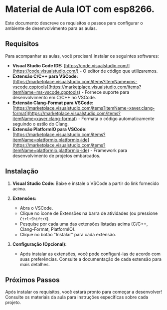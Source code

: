 # Material de Aula IOT com esp8266.

Este documento descreve os requisitos e passos para configurar o ambiente de desenvolvimento para as aulas.

## Requisitos

Para acompanhar as aulas, você precisará instalar os seguintes softwares:

* **Visual Studio Code IDE:** [https://code.visualstudio.com/](https://code.visualstudio.com/) - O editor de código que utilizaremos.
* **Extensão C/C++ para VSCode:** [https://marketplace.visualstudio.com/items?itemName=ms-vscode.cpptools](https://marketplace.visualstudio.com/items?itemName=ms-vscode.cpptools) -  Fornece suporte para desenvolvimento em C/C++ no VSCode.
* **Extensão Clang-Format para VSCode:** [https://marketplace.visualstudio.com/items?itemName=xaver.clang-format](https://marketplace.visualstudio.com/items?itemName=xaver.clang-format) -  Formata o código automaticamente seguindo o estilo do Clang.
* **Extensão PlatformIO para VSCode:** [https://marketplace.visualstudio.com/items?itemName=platformio.platformio-ide](https://marketplace.visualstudio.com/items?itemName=platformio.platformio-ide) -  Framework para desenvolvimento de projetos embarcados.


## Instalação

1. **Visual Studio Code:** Baixe e instale o VSCode a partir do link fornecido acima.

2. **Extensões:**
    * Abra o VSCode.
    * Clique no ícone de Extensões na barra de atividades (ou pressione `Ctrl+Shift+X`).
    * Pesquise por cada uma das extensões listadas acima (C/C++, Clang-Format, PlatformIO).
    * Clique no botão "Instalar" para cada extensão.

3. **Configuração (Opcional):**
    * Após instalar as extensões, você pode configurá-las de acordo com suas preferências.  Consulte a documentação de cada extensão para mais detalhes.


## Próximos Passos

Após instalar os requisitos, você estará pronto para começar a desenvolver! Consulte os materiais da aula para instruções específicas sobre cada projeto.
